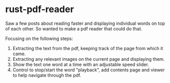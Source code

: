# rust-pdf-reader

Saw a few posts about reading faster and displaying individual words on top of each other.
So wanted to make a pdf reader that could do that.

Focusing on the following steps:
1. Extracting the text from the pdf, keeping track of the page from which it came.
2. Extracting any relevant images on the current page and displaying them.
3. Show the text one word at a time with an adjustable speed slider.
4. Control to stop/start the word "playback", add contents page and viewer to help navigate through the pdf.

